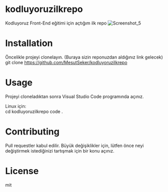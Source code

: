 # kodluyoruzilkrepo
Kodluyoruz Front-End eğitimi için açtığım ilk repo
![Screenshot_5](https://user-images.githubusercontent.com/125308531/218559430-65310b3a-69e8-4fbe-bd90-43cc1567a96d.png)

# Installation
Öncelikle projeyi clonelayın. (Buraya sizin reponuzdan aldığınız link gelecek) git clone https://github.com/MesutSeker/kodluyoruzilkrepo

# Usage
Projeyi cloneladıktan sonra Visual Studio Code programında açınız.

Linux için:  
cd kodluyoruzilkrepo
code .

# Contributing
Pull requestler kabul edilir. Büyük değişiklikler için, lütfen önce neyi değiştirmek istediğinizi tartışmak için bir konu açınız.

# License
mit
